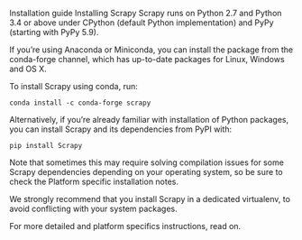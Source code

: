Installation guide
Installing Scrapy
Scrapy runs on Python 2.7 and Python 3.4 or above under CPython (default Python implementation) and PyPy (starting with PyPy 5.9).

If you’re using Anaconda or Miniconda, you can install the package from the conda-forge channel, which has up-to-date packages for Linux, Windows and OS X.

To install Scrapy using conda, run:
```
conda install -c conda-forge scrapy
```
Alternatively, if you’re already familiar with installation of Python packages, you can install Scrapy and its dependencies from PyPI with:
```
pip install Scrapy
```
Note that sometimes this may require solving compilation issues for some Scrapy dependencies depending on your operating system, so be sure to check the Platform specific installation notes.

We strongly recommend that you install Scrapy in a dedicated virtualenv, to avoid conflicting with your system packages.

For more detailed and platform specifics instructions, read on.